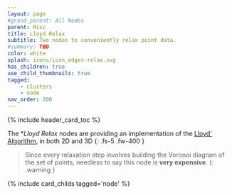 ```yaml
---
layout: page
#grand_parent: All Nodes
parent: Misc
title: Lloyd Relax
subtitle: Two nodes to conveniently relax point data.
#summary: TBD
color: white
splash: icons/icon_edges-relax.svg
has_children: true
use_child_thumbnails: true
tagged: 
    - clusters
    - node
nav_order: 200
---
```


{% include header_card_toc %}

The **Lloyd Relax* nodes are providing an implementation of the [Lloyd' Algorithm](https://en.wikipedia.org/wiki/Lloyd%27s_algorithm), in both 2D and 3D
{: .fs-5 .fw-400 } 

> Since every relaxation step involves building the Voronoi diagram of the set of points, needless to say this node is **very expensive**.
{: .warning }

{% include card_childs tagged='node' %}